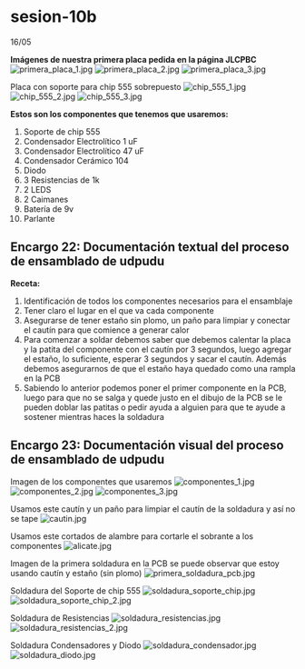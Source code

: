 # sesion-10b

16/05

**Imágenes de nuestra primera placa pedida en la página JLCPBC**
![primera_placa_1.jpg](./archivos/primera_placa_1.jpg)
![primera_placa_2.jpg](./archivos/primera_placa_2.jpg)
![primera_placa_3.jpg](./archivos/primera_placa_3.jpg)

Placa con soporte para chip 555 sobrepuesto
![chip_555_1.jpg](./archivos/chip_555_1.jpg)
![chip_555_2.jpg](./archivos/chip_555_2.jpg)
![chip_555_3.jpg](./archivos/chip_555_3.jpg)

**Estos son los componentes que tenemos que usaremos:**

  1. Soporte de chip 555
  2. Condensador Electrolítico 1 uF
  3. Condensador Electrolítico 47 uF
  4. Condensador Cerámico 104
  5. Diodo
  6. 3 Resistencias de 1k
  7. 2 LEDS
  8. 2 Caimanes
  9. Batería de 9v
  10. Parlante

## Encargo 22: Documentación textual del proceso de ensamblado de udpudu

**Receta:**

  1. Identificación de todos los componentes necesarios para el ensamblaje
  2. Tener claro el lugar en el que va cada componente
  3. Asegurarse de tener estaño sin plomo, un paño para limpiar y conectar el cautín para que comience a generar calor
  4. Para comenzar a soldar debemos saber que debemos calentar la placa y la patita del componente con el cautín por 3 segundos, luego agregar el estaño, lo suficiente, esperar 3 segundos y sacar el cautín. Además debemos asegurarnos de que el estaño haya quedado como una rampla en la PCB
  5. Sabiendo lo anterior podemos poner el primer componente en la PCB, luego para que no se salga y quede justo en el dibujo de la PCB se le pueden doblar las patitas o pedir ayuda a alguien para que te ayude a sostener mientras haces la soldadura

## Encargo 23: Documentación visual del proceso de ensamblado de udpudu

Imagen de los componentes que usaremos
![componentes_1.jpg](./archivos/componentes_1.jpg)
![componentes_2.jpg](./archivos/componentes_2.jpg)
![componentes_3.jpg](./archivos/componentes_3.jpg)

Usamos este cautín y un paño para limpiar el cautín de la soldadura y así no se tape
![cautin.jpg](./archivos/cautin.jpg)

Usamos este cortados de alambre para cortarle el sobrante a los componentes
![alicate.jpg](./archivos/alicate.jpg)

Imagen de la primera soldadura en la PCB se puede observar que estoy usando cautín y estaño (sin plomo)
![primera_soldadura_pcb.jpg](./archivos/primera_soldadura_pcb.jpg)

Soldadura del Soporte de chip 555
![soldadura_soporte_chip.jpg](./archivos/soldadura_soporte_chip.jpg)
![soldadura_soporte_chip_2.jpg](./archivos/soldadura_soporte_chip_2.jpg)

Soldadura de Resistencias
![soldadura_resistencias.jpg](./archivos/soldadura_resistencias.jpg)
![soldadura_resistencias_2.jpg](./archivos/soldadura_resistencias_2.jpg)

Soldadura Condensadores y Diodo
![soldadura_condensador.jpg](./archivos/soldadura_condensador.jpg)
![soldadura_diodo.jpg](./archivos/soldadura_diodo.jpg)
